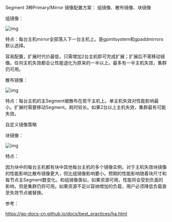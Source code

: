 Segment 3种Primary/Mirror 镜像配置方案：
组镜像、散布镜像、块镜像



 

组镜像：

![img](https://gp-docs-cn.github.io/docs/best_practices/graphics/group-mirrors.png) 

特点：每台主机mirror全部落入下一台主机上。是gpinitsystem和gpaddmirrors默认选择。

容易配置，扩展时代价最低，只需增加2台主机即可完成扩展；扩展后不需移动镜像。任何主机失效都会让性能退化为原来的一半以上。最多有一半主机失效，集群仍可用。





散布镜像：

![img](https://gp-docs-cn.github.io/docs/best_practices/graphics/spread-mirrors.png) 

特点：每台主机的主Segment被散布在若干主机上。单主机失效对性能影响最小。扩展时需要移动Segment。耗时较长。如果2台以上主机失效，集群最有可能失效。



自定义镜像策略

块镜像：

![img](https://gp-docs-cn.github.io/docs/best_practices/graphics/block-mirrors-4x8.png)



特点：

因为块中的每台主机都有块中其他每台主机的多个镜像实例，对于主机失效块镜像的性能影响比散布镜像更大，但比组镜像影响要小。预期的性能影响随着块尺寸和每节点主Segment数变化。和组镜像类似，如果资源可用，性能将会受到负面的影响，但是集群仍将可用。如果资源不足以容纳增加的负载，用户必须降低负载直至失效节点被替换。  





参考：

https://gp-docs-cn.github.io/docs/best_practices/ha.html

